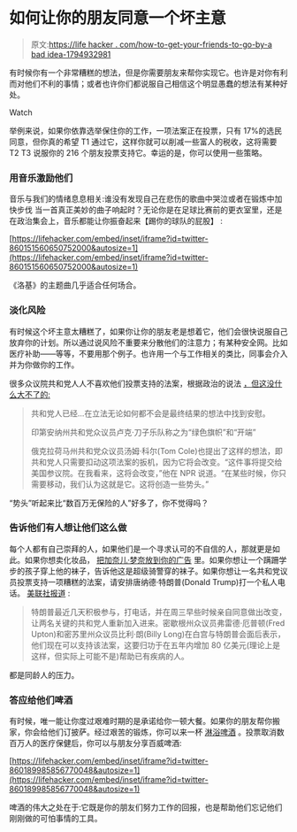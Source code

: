 # 如何让你的朋友同意一个坏主意

> 原文:[https://life hacker . com/how-to-get-your-friends-to-go-by-a bad idea-1794932981](https://lifehacker.com/how-to-get-your-friends-to-go-along-with-a-bad-idea-1794932981)

有时候你有一个非常糟糕的想法，但是你需要朋友来帮你实现它。也许是对你有利而对他们不利的事情；或者也许你们都说服自己相信这个明显愚蠢的想法有某种好处。

Watch

举例来说，如果你依靠选举保住你的工作，一项法案正在投票，只有 17%的选民同意，但你真的希望 T1 通过它，这样你就可以削减一些富人的税收，这将需要 T2 T3 说服你的 216 个朋友投票支持它。幸运的是，你可以使用一些策略。

### 用音乐激励他们

音乐与我们的情绪息息相关:谁没有发现自己在悲伤的歌曲中哭泣或者在锻炼中加快步伐 当一首真正美妙的曲子响起时？无论你是在足球比赛前的更衣室里，还是在政治集会上，音乐都能让你振奋起来【踢你的球队的屁股】 :

 [https://lifehacker.com/embed/inset/iframe?id=twitter-860151560650752000&autosize=1](https://lifehacker.com/embed/inset/iframe?id=twitter-860151560650752000&autosize=1) 

《洛基》的主题曲几乎适合任何场合。

### 淡化风险

有时候这个坏主意太糟糕了，如果你让你的朋友老是想着它，他们会很快说服自己放弃你的计划。所以通过说风险不重要来分散他们的注意力；有某种安全网。比如医疗补助——等等，不要用那个例子。也许用一个与工作相关的类比，同事会介入并为你做你的工作。

很多众议院共和党人人不喜欢他们投票支持的法案，根据政治的说法 [，但这没什么大不了的:](http://www.politico.com/story/2017/05/04/obamacare-repeal-bill-republicans-do-not-like-237982)

> 共和党人已经...在立法无论如何都不会是最终结果的想法中找到安慰。
> 
> 印第安纳州共和党众议员卢克·刀子乐队称之为“绿色旗帜”和“开端”
> 
> 俄克拉荷马州共和党众议员汤姆·科尔(Tom Cole)也提出了这样的想法，即共和党人只需要扣动这项法案的扳机，因为它将会改变。“这件事将提交给美国参议院。在我看来，这将会改变，”他在 NPR 说道。“在某些时候，你只需要移动，我们认为这就是它。这将创造一些势头。”

“势头”听起来比“数百万无保险的人”好多了，你不觉得吗？

### 告诉他们有人想让他们这么做

每个人都有自己崇拜的人，如果他们是一个寻求认可的不自信的人，那就更是如此。如果你想卖化妆品， [把加奈儿·梦奈放到你的广告](https://www.covergirl.com/QueenCollection) 里。如果你想让一个蹒跚学步的孩子穿上他的袜子，告诉他这是超级骑警穿的袜子。如果你想让一名共和党议员投票支持一项糟糕的法案，请安排唐纳德·特朗普(Donald Trump)打一个私人电话。 [美联社报道](https://apnews.com/801fa1c91e154f39b09e821247cb54c7/House-to-vote-on-health-care-bill-Thursday) :

> 特朗普最近几天积极参与，打电话，并在周三早些时候亲自同意做出改变，让两名关键的共和党人重新加入进来。密歇根州众议员弗雷德·厄普顿(Fred Upton)和密苏里州众议员比利·朗(Billy Long)在白宫与特朗普会面后表示，他们现在可以支持该法案，这要归功于在五年内增加 80 亿美元(理论上是这样，但实际上可能不是)帮助已有疾病的人。

都是同龄人的压力。

### 答应给他们啤酒

有时候，唯一能让你度过艰难时期的是承诺给你一顿大餐。如果你的朋友帮你搬家，你会给他们订披萨。经过艰苦的锻炼，你可以来一杯 [淋浴啤酒](http://lifehacker.com/why-you-need-to-start-drinking-in-the-shower-1793964840) 。投票取消数百万人的医疗保健后，你可以与朋友分享百威啤酒:

 [https://lifehacker.com/embed/inset/iframe?id=twitter-860189985856770048&autosize=1](https://lifehacker.com/embed/inset/iframe?id=twitter-860189985856770048&autosize=1) 

啤酒的伟大之处在于:它既是你的朋友们努力工作的回报，也是帮助他们忘记他们刚刚做的可怕事情的工具。